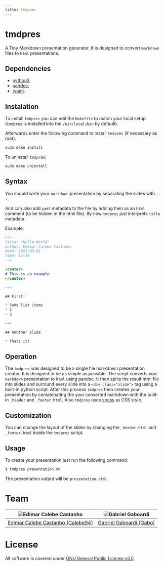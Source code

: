 ```yaml
---
title: tmdpres
---
```

# tmdpres

A Tiny Markdown presentation generator. It is designed to convert `markdown` files to `html` presentations.

## Dependencies

* [python3](https://www.python.org/downloads/);
* [pandoc](https://pandoc.org/);
* [tyaml](https://github.com/TinyToolSH/tyaml).

## Instalation

To install `tmdpres` you can edit the `Makefile` to match your local setup (`tmdpres` is installed into the `/usr/local/bin` by default).

Afterwards enter the following command to install `tmdpres` (if necessary as root).

```bash
sudo make install
```

To uninstall `tmdpres`:

```bash
sudo make uninstall
```

## Syntax

You should write your `markdown` presentation by separating the slides with `---`.

And can also add `yaml` metadata to the file by adding then as an `html` comment (to be hidden in the html file).
By now `tmdpres` just interprets  `title` metadata.

Example:

```markdown
<!--
title: "Hello World"
author: Edimar Calebe Castanho
date: 2021-05-01
time: 14:39
-->

<center>
# This is an example
</center>

---

## First!

* Some list items
* 2
* 3

---

## Another slide

* Thats it!
```

## Operation

The `tmdpres` was designed to be a single file markdown presentation creator. It is designed to be as simple as possible. 
The script converts your `markdown` presentation to `html` using pandoc.
It then splits the result html file into slides and surround every slide into a `<div class="slide">` tag using a built-in python script.
After this process `tmdpres` then creates your presentation by contatenating the your converted markdown with the built-in `_header` and `_footer.html`.
Also `tmdpres` uses [spcss](https://github.com/susam/spcss) as CSS style.

## Customization

You can change the layout of the slides by changing the `_header.html` and `_footer.html` inside the `tmdpres` script.

## Usage

To create your presentation just run the following command:

```bash
$ tmdpres presentation.md
```

The presentation output will be `presentation.html`.

# Team

| <img src="https://github.com/Calebe94.png?size=200" alt="Edimar Calebe Castanho"> | <img src="https://github.com/gbgabo.png?size=200" alt="Gabriel Gaboardi"> |
|:---------------------------------------------------------------------------------:|:-------------------------------------------------------------------------:|
| [Edimar Calebe Castanho (Calebe94)](https://github.com/Calebe94)                  | [Gabriel Gaboardi (Gabo)](https://github.com/gbgabo)                      |

# License

All software is covered under [GNU General Public License
v3.0](https://www.gnu.org/licenses/gpl-3.0.en.html).

